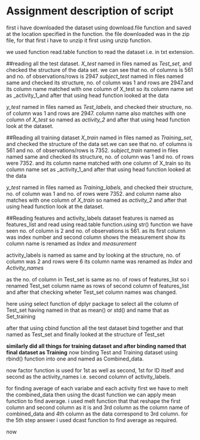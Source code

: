 # Assignment description of script
first i have downloaded the dataset using download.file function and saved at the location specified in the function.
the file downloaded was in the zip file, for that first i have to unzip it first using unzip function.


we used function read.table function to read the dataset i.e. in txt extension.

##reading all the test dataset.
_X_test_ named in files named as _Test_set_, and checked the structure of the data set. we can see that no. of columns is 561 and no. of observations/rows is 2947
_subject_test_ named in files named same and checked its structure,
no. of column was 1 and rows are 2947.and its column name matched with one column of X_test so its column name set as _activity_1_and after 
that using head function looked at the data 

_y_test_ named in files named as _Test_labels_, and checked their structure,
no. of column was 1 and rows are 2947.
column name also matches with one column of _X_test_ so named as _activity_2_ and after that using head function look at the dataset.

##Reading all training dataset
_X_train_ named in files named as _Training_set_, and checked the structure of the data set.we can see that no. of columns is 561 and no. of observations/rows is 7352.
_subject_train_ named in files named same and checked its structure,
no. of column was 1 and no. of rows were 7352.
and its column name matched with one column of X_train so its column name set as _activity_1_and after 
that using head function looked at the data 

_y_test_ named in files named as _Training_labels_, and checked their structure,
no. of column was 1 and no. of rows were 7352.
and column name also matches with one column of _X_train_ so named as _activity_2_ and after that using head function look at the dataset.

##Reading features and activity_labels dataset
features is named as features_list and read using read.table function.using str() function  we have seen no. of column is 2 and no. of observations is 561.
as its first column was index number and second column shows the measurement show its column name is renamed as _Index_ and _measurement_

activity_labels is named as same and by looking at the structure,
no. of column was 2 and rows were 6
its column name was renamed as _Index_ and _Activity_names_

 as the no. of column in Test_set is same as no. of rows of features_list so i renamed Test_set column name as rows of second column of features_list
and after that checking wheter Test_set column names was changed.

 here using select function of dplyr package to select all the column of Test_set having named in that as mean() or std() and name that as Set_training

after that using cbind function all the test dataset bind together and that named as Test_set and finally looked at the structure of Test_set

**similarly did all things for training dataset and after binding named that final dataset as Training**
now binding Test and Training dataset using rbind() function into one and named as Combined_data.

now factor function is used for 1st as well as second, 1st for ID itself and second as the activity_names i.e. second column of activity_labels.

for finding average of each variabe and each activity first we have to melt the combined_data then using the dcast function we can apply mean function to find average.
i used melt function that that reshape the first column and second column as it is and 3rd column as the column name of combined_data and 4th column as the data correspond to 3rd column.
for the 5th step answer i used dcast function to find average as required.

now 











